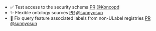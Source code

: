 - ✅ Test access to the security schema [PR](https://github.com/laminlabs/lamindb/pull/2814) [@Koncopd](https://github.com/Koncopd)
- ✨ Flexible ontology sources [PR](https://github.com/laminlabs/lamindb/pull/2813) [@sunnyosun](https://github.com/sunnyosun)
- 🐛 Fix query feature associated labels from non-ULabel registries [PR](https://github.com/laminlabs/lamindb/pull/2818) [@sunnyosun](https://github.com/sunnyosun)
